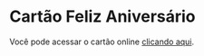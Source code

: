 # Cartão Feliz Aniversário

Você pode acessar o cartão online [clicando aqui](https://franciscofilh.github.io/MyProjects/17.%20card_happy_birthday/).